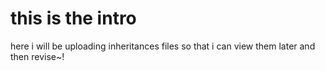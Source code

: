 # this is the intro

here i will be uploading inheritances files so that i can view them later and then revise~!